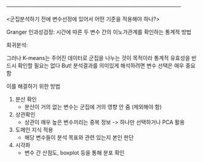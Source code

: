 
──────────────────────────────────────────────

<군집분석하기 전에 변수선정에 있어서 어떤 기준을 적용해야 하나?>

Granger 인과성검정: 시간에 따른 두 변수 간의 이노가관계를 확인하는 통계적 방법

회귀분석: 

그러나 K-means는 주어진 데이터로 군집을 나누는 것이 목적이라 통계적 유효성을 반드시 확인할 필요는 없다
But! 분석결과를 의미있게 해석하려면 변수 선택은 매우 중요함

이를 해결하기 위한 방법
1. 분산 확인
   - 분산이 거의 없는 변수는 군집에 거의 영향 안 줌 (제외해야 함)
2. 상관확인
   - 상관이 매우 높은 변수끼리는 중복 정보 -> 하나만 선택하거나 PCA 활용
3. 도메인 지식 적용
   - 해당 변수들이 분석 목표와 관련 있는지 본인 판단
4. 시각화
   - 변수 간 산점도, boxplot 등을 통해 분포 확인
